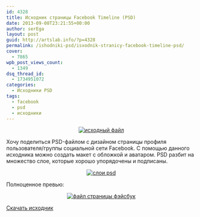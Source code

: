 ```yaml
---
id: 4328
title: Исходник страницы Facebook Timeline (PSD)
date: 2013-09-08T23:21:55+00:00
author: serEga
layout: post
guid: http://artslab.info/?p=4328
permalink: /ishodniki-psd/isxodnik-stranicy-facebook-timeline-psd/
cover:
  - 7865
wpb_post_views_count:
  - 1349
dsq_thread_id:
  - 1734951072
categories:
  - Исходники PSD
tags:
  - facebook
  - psd
  - исходники
---
```

<center>
  <a href="http://googledrive.com/host/0B9lHVSSSdxdxd0hjdUdmRzY3Tjg/facebook_psd_aket.png"><img src="http://googledrive.com/host/0B9lHVSSSdxdxd0hjdUdmRzY3Tjg/facebook_psd_aket-300x200.png" alt="исходный файл" class="aligncenter size-medium wp-image-7862" srcset="http://googledrive.com/host/0B9lHVSSSdxdxd0hjdUdmRzY3Tjg/facebook_psd_aket-300x200.png 300w, http://googledrive.com/host/0B9lHVSSSdxdxd0hjdUdmRzY3Tjg/facebook_psd_aket-1024x685.png 1024w, http://googledrive.com/host/0B9lHVSSSdxdxd0hjdUdmRzY3Tjg/facebook_psd_aket.png 1133w" sizes="(max-width: 300px) 100vw, 300px" /></a>
</center>

Хочу поделиться PSD-файлом с дизайном страницы профиля пользователя/группы социальной сети Facebook. С помощью данного исходника можно создать макет с обложкой и аватаром. PSD разбит на множество слое, которые хорошо упорядочены и подписаны.

<!--more-->





<center>
  <a href="http://googledrive.com/host/0B9lHVSSSdxdxd0hjdUdmRzY3Tjg/psd_sloi_fb.png"><img src="http://googledrive.com/host/0B9lHVSSSdxdxd0hjdUdmRzY3Tjg/psd_sloi_fb-240x300.png" alt="слои psd" class="aligncenter size-medium wp-image-7864" srcset="http://googledrive.com/host/0B9lHVSSSdxdxd0hjdUdmRzY3Tjg/psd_sloi_fb-240x300.png 240w, http://googledrive.com/host/0B9lHVSSSdxdxd0hjdUdmRzY3Tjg/psd_sloi_fb.png 313w" sizes="(max-width: 240px) 100vw, 240px" /></a>
</center>

Полноценное превью:

<center>
  <a href="http://googledrive.com/host/0B9lHVSSSdxdxd0hjdUdmRzY3Tjg/facebook_page.png"><img src="http://googledrive.com/host/0B9lHVSSSdxdxd0hjdUdmRzY3Tjg/facebook_page-199x300.png" alt="файл страницы фэйсбук" class="aligncenter size-medium wp-image-7863" srcset="http://googledrive.com/host/0B9lHVSSSdxdxd0hjdUdmRzY3Tjg/facebook_page-199x300.png 199w, http://googledrive.com/host/0B9lHVSSSdxdxd0hjdUdmRzY3Tjg/facebook_page-680x1024.png 680w, http://googledrive.com/host/0B9lHVSSSdxdxd0hjdUdmRzY3Tjg/facebook_page.png 970w" sizes="(max-width: 199px) 100vw, 199px" /></a>
</center>

<a href="http://drewmatthews.ca/projects/facebookPSD/" target="_blank" class="download">Скачать исходник</a>